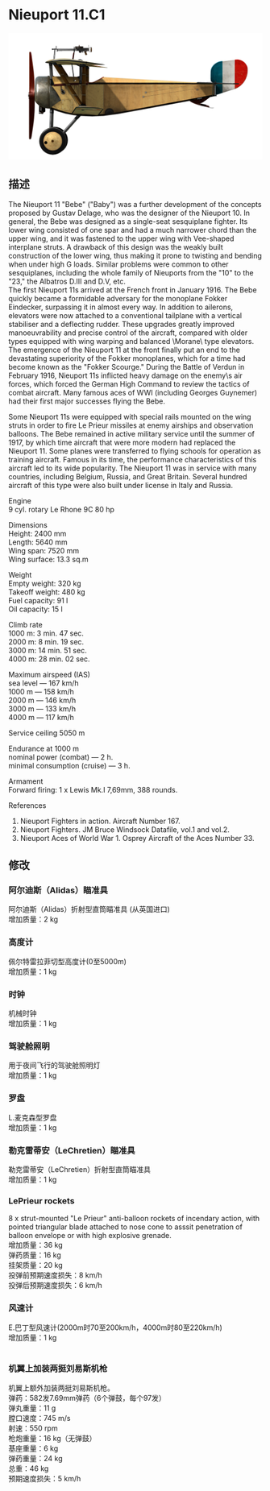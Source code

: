 # Nieuport 11.C1  
  
![nieuport11](../images/nieuport11.png)  
  
## 描述  
  
The Nieuport 11 "Bebe" ("Baby") was a further development of the concepts proposed by Gustav Delage, who was the designer of the Nieuport 10. In general, the Bebe was designed as a single-seat sesquiplane fighter. Its lower wing consisted of one spar and had a much narrower chord than the upper wing, and it was fastened to the upper wing with Vee-shaped interplane struts. A drawback of this design was the weakly built construction of the lower wing, thus making it prone to twisting and bending when under high G loads. Similar problems were common to other sesquiplanes, including the whole family of Nieuports from the "10" to the "23," the Albatros D.III and D.V, etc.  
The first Nieuport 11s arrived at the French front in January 1916. The Bebe quickly became a formidable adversary for the monoplane Fokker Eindecker, surpassing it in almost every way. In addition to ailerons, elevators were now attached to a conventional tailplane with a vertical stabiliser and a deflecting rudder. These upgrades greatly improved manoeuvrability and precise control of the aircraft, compared with older types equipped with wing warping and balanced \Morane\ type elevators. The emergence of the Nieuport 11 at the front finally put an end to the devastating superiority of the Fokker monoplanes, which for a time had become known as the "Fokker Scourge." During the Battle of Verdun in February 1916, Nieuport 11s inflicted heavy damage on the enemy\s air forces, which forced the German High Command to review the tactics of combat aircraft. Many famous aces of WWI (including Georges Guynemer) had their first major successes flying the Bebe.  
  
Some Nieuport 11s were equipped with special rails mounted on the wing struts in order to fire Le Prieur missiles at enemy airships and observation balloons. The Bebe remained in active military service until the summer of 1917, by which time aircraft that were more modern had replaced the Nieuport 11. Some planes were transferred to flying schools for operation as training aircraft. Famous in its time, the performance characteristics of this aircraft led to its wide popularity. The Nieuport 11 was in service with many countries, including Belgium, Russia, and Great Britain. Several hundred aircraft of this type were also built under license in Italy and Russia.  
  
Engine  
9 cyl. rotary Le Rhone 9C 80 hp  
  
Dimensions  
Height: 2400 mm  
Length: 5640 mm  
Wing span: 7520 mm  
Wing surface: 13.3 sq.m  
  
Weight  
Empty weight: 320 kg  
Takeoff weight: 480 kg  
Fuel capacity: 91 l  
Oil capacity: 15 l  
  
Climb rate  
1000 m:  3 min. 47 sec.  
2000 m:  8 min. 19 sec.  
3000 m: 14 min. 51 sec.  
4000 m: 28 min. 02 sec.  
  
Maximum airspeed (IAS)  
sea level — 167 km/h  
1000 m — 158 km/h  
2000 m — 146 km/h  
3000 m — 133 km/h  
4000 m — 117 km/h  
  
Service ceiling 5050 m  
  
Endurance at 1000 m  
nominal power (combat) — 2 h.  
minimal consumption (cruise) — 3 h.  
  
Armament  
Forward firing: 1 х Lewis Mk.I 7,69mm, 388 rounds.  
  
References  
1) Nieuport Fighters in action. Aircraft Number 167.  
2) Nieuport Fighters. JM Bruce Windsock Datafile, vol.1 and vol.2.  
3) Nieuport Aces of World War 1. Osprey Aircraft of the Aces Number 33.  
  
## 修改  
  
  
### 阿尔迪斯（Alidas）瞄准具  
  
阿尔迪斯（Alidas）折射型直筒瞄准具 (从英国进口)  
增加质量：2 kg  
  
  
### 高度计  
  
佩尔特雷拉菲切型高度计(0至5000m)  
增加质量：1 kg  
  
  
### 时钟  
  
机械时钟  
增加质量：1 kg  
  
  
### 驾驶舱照明  
  
用于夜间飞行的驾驶舱照明灯  
增加质量：1 kg  
  
  
### 罗盘  
  
L.麦克森型罗盘  
增加质量：1 kg  
  
  
### 勒克雷蒂安（LeChretien）瞄准具  
  
勒克雷蒂安（LeChretien）折射型直筒瞄准具  
增加质量：1 kg  
  
  
### LePrieur rockets  
  
8 x strut-mounted "Le Prieur" anti-balloon rockets of incendary action, with pointed triangular blade attached to nose cone to asssit penetration of balloon envelope or with high explosive grenade.  
增加质量：36 kg  
弹药质量：16 kg  
挂架质量：20 kg  
投弹前预期速度损失：8 km/h  
投弹后预期速度损失：6 km/h  
  
### 风速计  
  
E.巴丁型风速计(2000m时70至200km/h，4000m时80至220km/h)  
增加质量：1 kg  
  ﻿
  
### 机翼上加装两挺刘易斯机枪  
  
机翼上额外加装两挺刘易斯机枪。  
弹药：582发7.69mm弹药（6个弹鼓，每个97发）  
弹丸重量：11 g  
膛口速度：745 m/s  
射速：550 rpm  
枪炮重量：16 kg（无弹鼓）  
基座重量：6 kg  
弹药重量：24 kg  
总重：46 kg  
预期速度损失：5 km/h  